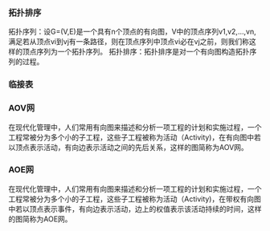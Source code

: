 ### 拓扑排序

拓扑序列：设G=(V,E)是一个具有n个顶点的有向图，V中的顶点序列v1,v2,…,vn,满足若从顶点vi到vj有一条路径，则在顶点序列中顶点vi必在vj之前，则我们称这样的顶点序列为一个拓扑序列。
拓扑排序：拓扑排序是对一个有向图构造拓扑序列的过程。


### 临接表

### AOV网 
在现代化管理中，人们常用有向图来描述和分析一项工程的计划和实施过程，一个工程常被分为多个小的子工程，这些子工程被称为活动（Activity)，在有向图中若以顶点表示活动，有向边表示活动之间的先后关系，这样的图简称为AOV网。

### AOE网
在现代化管理中，人们常用有向图来描述和分析一项工程的计划和实施过程，一个工程常被分为多个小的子工程，这些子工程被称为活动（Activity)，在带权有向图中若以顶点表示事件，有向边表示活动，边上的权值表示该活动持续的时间，这样的图简称为AOE网。
